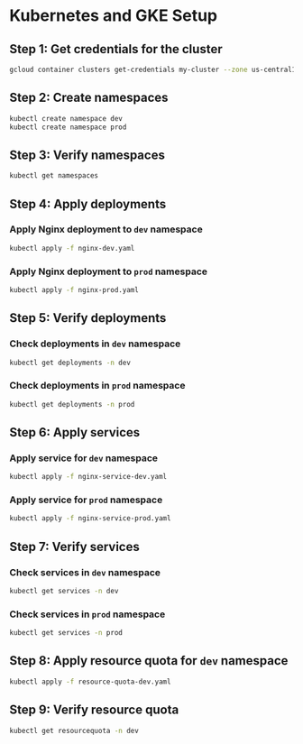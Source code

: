 # Kubernetes and GKE Setup

## Step 1: Get credentials for the cluster
```bash
gcloud container clusters get-credentials my-cluster --zone us-central1-a
```

## Step 2: Create namespaces
```bash
kubectl create namespace dev
kubectl create namespace prod
```

## Step 3: Verify namespaces
```bash
kubectl get namespaces
```

## Step 4: Apply deployments
### Apply Nginx deployment to `dev` namespace
```bash
kubectl apply -f nginx-dev.yaml
```

### Apply Nginx deployment to `prod` namespace
```bash
kubectl apply -f nginx-prod.yaml
```

## Step 5: Verify deployments
### Check deployments in `dev` namespace
```bash
kubectl get deployments -n dev
```

### Check deployments in `prod` namespace
```bash
kubectl get deployments -n prod
```

## Step 6: Apply services
### Apply service for `dev` namespace
```bash
kubectl apply -f nginx-service-dev.yaml
```

### Apply service for `prod` namespace
```bash
kubectl apply -f nginx-service-prod.yaml
```

## Step 7: Verify services
### Check services in `dev` namespace
```bash
kubectl get services -n dev
```

### Check services in `prod` namespace
```bash
kubectl get services -n prod
```

## Step 8: Apply resource quota for `dev` namespace
```bash
kubectl apply -f resource-quota-dev.yaml
```

## Step 9: Verify resource quota
```bash
kubectl get resourcequota -n dev
```



